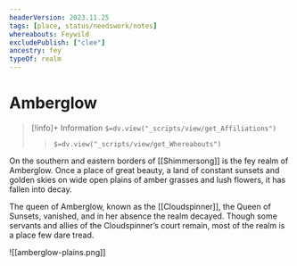 ```yaml
---
headerVersion: 2023.11.25
tags: [place, status/needswork/notes]
whereabouts: Feywild
excludePublish: ["clee"]
ancestry: fey
typeOf: realm
---
```

# Amberglow
>[!info]+ Information
> `$=dv.view("_scripts/view/get_Affiliations")`
>> `$=dv.view("_scripts/view/get_Whereabouts")`

On the southern and eastern borders of [[Shimmersong]] is the fey realm of Amberglow. Once a place of great beauty, a land of constant sunsets and golden skies on wide open plains of amber grasses and lush flowers, it has fallen into decay.

The queen of Amberglow, known as the [[Cloudspinner]], the Queen of Sunsets, vanished, and in her absence the realm decayed. Though some servants and allies of the Cloudspinner’s court remain, most of the realm is a place few dare tread.

![[amberglow-plains.png]]

